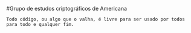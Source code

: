 #Grupo de estudos criptográficos de Americana

```
Todo código, ou algo que o valha, é livre para ser usado por todos para todo e qualquer fim.
```
